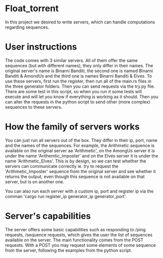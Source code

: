 # Float_torrent

In this project we desired to write servers, which can handle computations regarding sequences.

# User instructions
The code comes with 3 similar servers. All of them offer the same sequences (but with different names), they only differ in their names. The original server's name is Binarni Banditi, the second one is named Binarni Banditi & AmondUs and the third one is names Binarni Banditi & Elves. To use these servers, first run the register, then run all of the main.rs files in the three generator folders. Then you can send requests via the try.py file. There are some test in this script, so when you run it some tests will execute and will let you know if everything is working as it should. Then you can alter the requests in the python script to send other (more complex) sequences to these servers.

# How the family of servers works
You can just run all servers out of the box. They differ in their ip, port, name and the names of the sequences. For example, the Arithmetic sequence is available on the original server aa 'Arithmetic', on the AmongUs server it is under the name 'Arithemtic_Imposter' and on the Elves server it is under the name 'Arithmetic_Elves'. This is by design, so we can test whether the servers can communicate correctly ie. try to request the 'Arithmetic_Imposter' sequence from the original server and see whether it returns the output, even though this sequence is not available on that server, but is on another one. 

You can also run each server with a custom ip, port and register ip via the comman 'cargo run register_ip generator_ip generator_port'.

# Server's capabilities
The server offers some basic capabilities such as responding to /ping requests, /sequence requests, which gives the user the list of sequences available on the server. The main functionality comes from the POST requests. With a POST you may request some elements of some sequence from the server, following the examples from the python script. 
